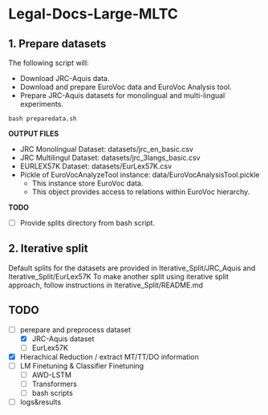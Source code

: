 # Legal-Docs-Large-MLTC

## 1. Prepare datasets

The following script will:
- Download JRC-Aquis data.
- Download and prepare EuroVoc data and EuroVoc Analysis tool.
- Prepare JRC-Aquis datasets for monolingual and multi-lingual experiments.

```
bash preparedata.sh
```

**OUTPUT FILES**

- JRC Monolingual Dataset: datasets/jrc_en_basic.csv
- JRC Multilingul Dataset: datasets/jrc_3langs_basic.csv
- EURLEX57K Dataset: datasets/EurLex57K.csv
- Pickle of EuroVocAnalyzeTool instance: data/EuroVocAnalysisTool.pickle
  - This instance store EuroVoc data.
  - This object provides access to relations within EuroVoc hierarchy.

**TODO**
- [ ] Provide splits directory from bash script.

## 2. Iterative split

Default splits for the datasets are provided in Iterative_Split/JRC_Aquis and Iterative_Split/EurLex57K
To make another split using iterative split approach, follow instructions in Iterative_Split/README.md

## TODO

- [ ] perepare and preprocess dataset
  - [X] JRC-Aquis dataset
  - [ ] EurLex57K 
- [X] Hierachical Reduction / extract MT/TT/DO information
- [ ] LM Finetuning & Classifier Finetuning
  - [ ] AWD-LSTM
  - [ ] Transformers 
  - [ ] bash scripts
- [ ] logs&results
